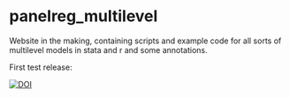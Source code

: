 # panelreg_multilevel 
Website in the making, containing scripts and example code for all sorts of multilevel models in stata and r and some annotations.

First test release:

[![DOI](https://zenodo.org/badge/127396545.svg)](https://zenodo.org/badge/latestdoi/127396545)



